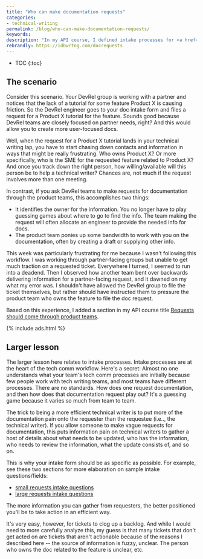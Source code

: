 ```yaml
---
title: "Who can make documentation requests"
categories:
- technical-writing
permalink: /blog/who-can-make-documentation-requests/
keywords:
description: "In my API course, I defined intake processes for <a href='https://idratherbewriting.com/learnapidoc/docapis_managing_doc_projects.html'>large documentation projects</a> and <a href='https://idratherbewriting.com/learnapidoc/docapis_managing_small_doc_requests.html'></a>small requests. However, I recently realized a major flaw in the process for small doc requests -- who can make the documentation request. In a nutshell, if you let anyone make doc requests, you can end up saddled with tasks to create documentation for which you lack information. If you instead require product teams to make the requests, you're more likely to get the information you need upfront."
rebrandly: https://idbwrtng.com/docrequests
---
```


* TOC
{:toc}

## The scenario

Consider this scenario. Your DevRel group is working with a partner and notices that the lack of a tutorial for some feature Product X is causing friction. So the DevRel engineer goes to your doc intake form and files a request for a Product X tutorial for the feature. Sounds good because DevRel teams are closely focused on partner needs, right? And this would allow you to create more user-focused docs.

Well, when the request for a Product X tutorial lands in your technical writing lap, you have to start chasing down contacts and information in ways that might be really frustrating. Who owns Product X? Or more specifically, who is the SME for the requested feature related to Product X? And once you track down the right person, how willing/available will this person be to help a technical writer? Chances are, not much if the request involves more than one meeting.

In contrast, if you ask DevRel teams to make requests for documentation through the product teams, this accomplishes two things:

* It identifies the owner for the information. You no longer have to play guessing games about where to go to find the info. The team making the request will often allocate an engineer to provide the needed info for docs.
* The product team ponies up some bandwidth to work with you on the documentation, often by creating a draft or supplying other info.

This week was particularly frustrating for me because I wasn't following this workflow. I was working through partner-facing groups but unable to get much traction on a requested ticket. Everywhere I turned, I seemed to run into a deadend. Then I observed how another team bent over backwards delivering information for a partner-facing request, and it dawned on my what my error was. I shouldn't have allowed the DevRel group to file the ticket themselves, but rather should have instructed them to pressure the product team who owns the feature to file the doc request.

Based on this experience, I added a section in my API course title [Requests should come through product teams](/learnapidoc/docapis_managing_small_doc_requests.html#requester).

{% include ads.html %}

## Larger lesson

The larger lesson here relates to intake processes. Intake processes are at the heart of the tech comm workflow. Here's a secret: Almost no one understands what your team's tech comm processes are initially because few people work with tech writing teams, and most teams have different processes. There are no standards. How does one request documentation, and then how does that documentation request play out? It's a guessing game because it varies so much from team to team.

The trick to being a more efficient technical writer is to put more of the documentation pain onto the requester than the requestee (i.e.., the technical writer). If you allow someone to make vague requests for documentation, this puts information pain on technical writers to gather a host of details about what needs to be updated, who has the information, who needs to review the information, what the update consists of, and so on.

This is why your intake form should be as specific as possible. For example, see these two sections for more elaboration on sample intake questions/fields:

* [small requests intake questions](https://idratherbewriting.com/learnapidoc/docapis_managing_small_doc_requests.html#intake-template-for-small-requests)
* [large requests intake questions](https://idratherbewriting.com/learnapidoc/docapis_managing_doc_projects.html#create_project_plans)

The more information you can gather from requesters, the better positioned you'll be to take action in an efficient way.

It's very easy, however, for tickets to clog up a backlog. And while I would need to more carefully analyze this, my guess is that many tickets that don't get acted on are tickets that aren't actionable because of the reasons I described here -- the source of information is fuzzy, unclear. The person who owns the doc related to the feature is unclear, etc.
